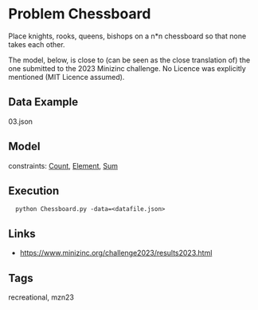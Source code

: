 # Problem Chessboard

Place knights, rooks, queens, bishops on a n*n chessboard so that none takes each other.

The model, below, is close to (can be seen as the close translation of) the one submitted to the 2023 Minizinc challenge.
No Licence was explicitly mentioned (MIT Licence assumed).

## Data Example
  03.json

## Model
  constraints: [Count](http://pycsp.org/documentation/constraints/Count), [Element](http://pycsp.org/documentation/constraints/Element), [Sum](http://pycsp.org/documentation/constraints/Sum)

## Execution
```
  python Chessboard.py -data=<datafile.json>
```

## Links
  - https://www.minizinc.org/challenge2023/results2023.html

## Tags
  recreational, mzn23
